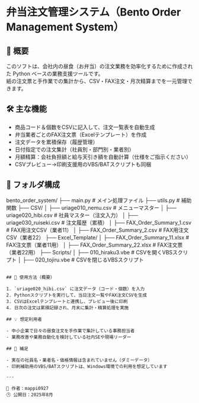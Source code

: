 # 弁当注文管理システム（Bento Order Management System）

## 📌 概要

このソフトは、会社内の昼食（お弁当）の注文業務を効率化するために作成された Python ベースの業務支援ツールです。  
紙の注文票と手作業での集計から、CSV・FAX注文・月次精算までを一元管理できます。

## 🛠 主な機能

- 商品コード＆個数をCSVに記入して、注文一覧表を自動生成
- 弁当業者ごとのFAX注文票（Excelテンプレート）を作成
- 注文データを累積保存（履歴管理）
- 日付指定での注文集計（社員別・部門別・業者別）
- 月額精算：会社負担額と給与天引き額を自動計算（仕様をご指示ください）
- CSVプレビュー→印刷支援用のVBS/BATスクリプトも同梱

## 📁 フォルダ構成
bento_order_system/
├── main.py                  # メイン処理ファイル
├── utils.py                 # 補助関数
├── CSV/
│   ├── uriage010_nemu.csv       # メニューマスター
│   ├── uriage020_hibi.csv       # 社員マスター（注文入力）
│   ├── uriage030_ruiseki.csv    # 注文履歴（累積）
│   ├── FAX_Order_Summary_1.csv  # FAX用注文CSV（業者11）
│   ├── FAX_Order_Summary_2.csv  # FAX用注文CSV（業者22）
├── Excel_Template/
│   ├── FAX_Order_Summary_11.xlsx  # FAX注文票（業者11用）
│   ├── FAX_Order_Summary_22.xlsx  # FAX注文票（業者22用）
├── Scripts/
│   ├── 010_hiraku3.vbe        # CSVを開くVBSスクリプト
│   ├── 020_tojiru.vbe         # CSVを閉じるVBSスクリプト
```

## 🔧 使用方法（概要）

1. `uriage020_hibi.csv` に注文データ（コード・個数）を入力  
2. Pythonスクリプトを実行して、当日注文一覧やFAX注文CSVを生成  
3. CSVはExcelテンプレートと連携し、プレビュー後に印刷  
4. 日次の注文は累積記録され、月末に集計・精算処理を実施

## 💡 想定利用者

- 中小企業で日々の昼食注文を手作業で集計している事務担当者
- 業務改善や業務自動化を検討している社内SEや現場リーダー

## 📌 補足

- 実在の社員名・業者名・価格情報は含まれていません（ダミーデータ）
- 印刷補助用のVBS/BATスクリプトは、Windows環境での利用を想定しています

---

👤 作者：mappi0927  
🕒 公開日：2025年8月  

